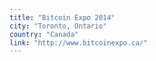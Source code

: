 ```yaml
---
title: "Bitcoin Expo 2014"
city: "Toronto, Ontario"
country: "Canada"
link: "http://www.bitcoinexpo.ca/"
---
```

